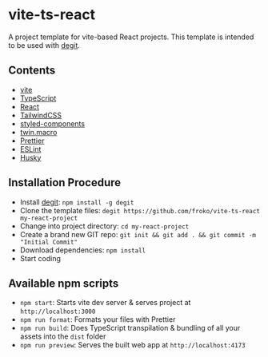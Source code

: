 # vite-ts-react

A project template for vite-based React projects.
This template is intended to be used with [degit](https://github.com/Rich-Harris/degit#readme).

## Contents

- [vite](https://vitejs.dev/)
- [TypeScript](https://www.typescriptlang.org/)
- [React](https://reactjs.org/)
- [TailwindCSS](https://tailwindcss.com/)
- [styled-components](https://styled-components.com/)
- [twin.macro](https://github.com/ben-rogerson/twin.macro)
- [Prettier](https://prettier.io/)
- [ESLint](https://eslint.org/)
- [Husky](https://typicode.github.io/husky/#/)

## Installation Procedure

- Install [degit](https://github.com/Rich-Harris/degit#readme): `npm install -g degit`
- Clone the template files: `degit https://github.com/froko/vite-ts-react my-react-project`
- Change into project directory: `cd my-react-project`
- Create a brand new GIT repo: `git init && git add . && git commit -m "Initial Commit"`
- Download dependencies: `npm install`
- Start coding

## Available npm scripts

- `npm start`: Starts vite dev server & serves project at `http://localhost:3000`
- `npm run format`: Formats your files with Prettier
- `npm run build`: Does TypeScript transpilation & bundling of all your assets into the `dist` folder
- `npm run preview`: Serves the built web app at `http://localhost:4173`
